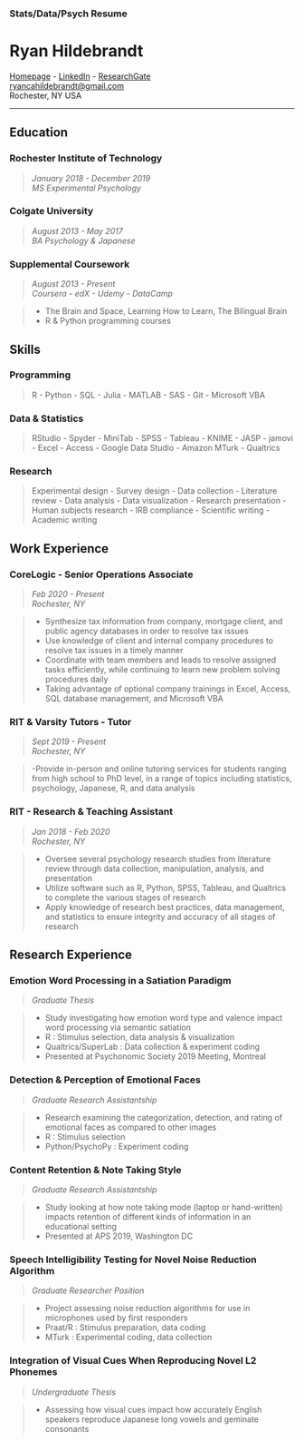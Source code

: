 ### Stats/Data/Psych Resume

# Ryan Hildebrandt

[Homepage](https://github.com/ryancahildebrandt) - [LinkedIn](https://linkedin.com/in/rcah) - [ResearchGate](https://researchgate.net/profile/Ryan\_Hildebrandt)<br>
ryancahildebrandt@gmail.com<br>
Rochester, NY USA<br>

---

## Education

### Rochester Institute of Technology

> *January 2018 - December 2019*<br>
> *MS Experimental Psychology*<br>

### Colgate University

> *August 2013 - May 2017*<br>
> *BA Psychology & Japanese*<br>

### Supplemental Coursework

> *August 2013 - Present*<br>
> *Coursera - edX - Udemy - DataCamp*<br>

> - The Brain and Space, Learning How to Learn, The Bilingual Brain 
> - R & Python programming courses

## Skills

### Programming

> R - Python - SQL - Julia - MATLAB - SAS - Git - Microsoft VBA

### Data & Statistics

> RStudio - Spyder - MiniTab - SPSS - Tableau - KNIME - JASP - jamovi - Excel - Access - Google Data Studio - Amazon MTurk - Qualtrics

### Research

> Experimental design - Survey design - Data collection - Literature review - Data analysis - Data visualization - Research presentation - Human subjects research - IRB compliance - Scientific writing - Academic writing

## Work Experience

### CoreLogic - Senior Operations Associate

> *Feb 2020 - Present*<br>
> *Rochester, NY*<br>

> - Synthesize tax information from company, mortgage client, and public agency databases in order to resolve tax issues
> - Use knowledge of client and internal company procedures to resolve tax issues in a timely manner
> - Coordinate with team members and leads to resolve assigned tasks efficiently, while continuing to learn new problem solving procedures daily
> - Taking advantage of optional company trainings in Excel, Access, SQL database management, and Microsoft VBA

### RIT & Varsity Tutors - Tutor

> *Sept 2019 - Present*<br>
> *Rochester, NY*<br>

> -Provide in-person and online tutoring services for students ranging from high school to PhD level, in a range of topics including statistics, psychology, Japanese, R, and data analysis

### RIT - Research & Teaching Assistant

> *Jan 2018 - Feb 2020*<br>
> *Rochester, NY*<br>

> - Oversee several psychology research studies from literature review through data collection, manipulation, analysis, and presentation
> - Utilize software such as R, Python, SPSS, Tableau, and Qualtrics to complete the various stages of research
> - Apply knowledge of research best practices, data management, and statistics to ensure integrity and accuracy of all stages of research

## Research Experience

### Emotion Word Processing in a Satiation Paradigm

> *Graduate Thesis*<br>

> - Study investigating how emotion word type and valence impact word processing via semantic satiation
> - R : Stimulus selection, data analysis \& visualization
> - Qualtrics/SuperLab : Data collection \& experiment coding
> - Presented at Psychonomic Society 2019 Meeting, Montreal

### Detection & Perception of Emotional Faces

> *Graduate Research Assistantship*<br>

> - Research examining the categorization, detection, and rating of emotional faces as compared to other images
> - R : Stimulus selection
> - Python/PsychoPy : Experiment coding

### Content Retention & Note Taking Style

> *Graduate Research Assistantship*<br>

> - Study looking at how note taking mode (laptop or hand-written) impacts retention of different kinds of information in an educational setting
> - Presented at APS 2019, Washington DC

### Speech Intelligibility Testing for Novel Noise Reduction Algorithm

> *Graduate Researcher Position*<br>

> - Project assessing noise reduction algorithms for use in microphones used by first responders
> - Praat/R : Stimulus preparation, data coding
> - MTurk : Experimental coding, data collection

### Integration of Visual Cues When Reproducing Novel L2 Phonemes

> *Undergraduate Thesis*<br>

> - Assessing how visual cues impact how accurately English speakers reproduce Japanese long vowels and geminate consonants

